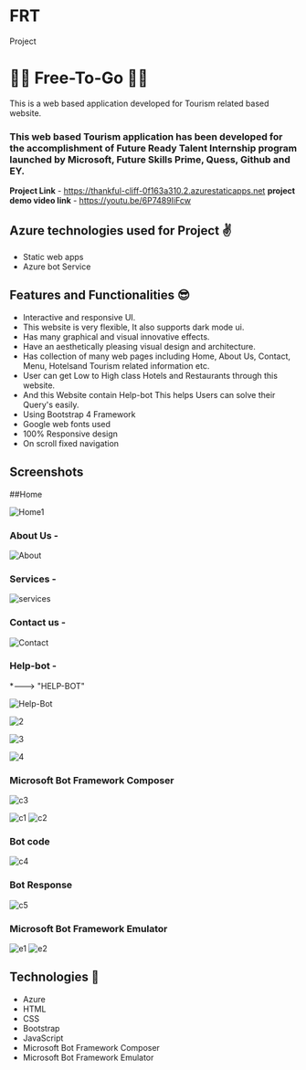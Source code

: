 # FRT
Project
# 🎊🎀 Free-To-Go 🎀🎊

This is a web based application developed for Tourism related based website.

### This web based Tourism application has been developed for the accomplishment of Future Ready Talent Internship program launched by Microsoft, Future Skills Prime, Quess, Github and EY.


**Project Link** - https://thankful-cliff-0f163a310.2.azurestaticapps.net
**project demo video link** - https://youtu.be/6P7489IiFcw

## Azure technologies used for Project ✌️

- Static web apps
- Azure  bot Service

## Features and Functionalities 😎

- Interactive and responsive UI.
- This website is very flexible, It also supports dark mode ui.
- Has many graphical and visual innovative effects.
- Have an aesthetically pleasing visual design and architecture.
- Has collection of many web pages including Home, About Us, Contact, Menu, Hotelsand Tourism related information etc.
- User can get Low to High class Hotels and Restaurants through this website. 
- And this Website contain Help-bot This helps Users can solve their Query's easily.
- Using Bootstrap 4 Framework
- Google web fonts used
- 100% Responsive design
- On scroll fixed navigation
## Screenshots
  
  
 
 
 ##Home

![Home1](https://user-images.githubusercontent.com/116092852/204785672-768a713d-d077-4c9a-8645-aa95769c4c5d.png)



   

### About Us -


![About](https://user-images.githubusercontent.com/116092852/204785697-ea2f2e65-aecc-47f4-b714-ded9b92b897f.png)

### Services -

![services](https://user-images.githubusercontent.com/116092852/204785733-d132431e-0bc0-4319-b82b-3c9cedf4ef92.png)


### Contact us -

![Contact](https://user-images.githubusercontent.com/116092852/204785759-47c33da1-2c21-4cf3-929e-ac01b159fe88.png)


### Help-bot -

*---> "HELP-BOT"



![Help-Bot](https://user-images.githubusercontent.com/116092852/204785773-6ff2a40b-daae-416b-a72d-07d196b0bfa1.png)

![2](https://user-images.githubusercontent.com/116092852/208034218-b060b90e-9a3d-4c49-83c8-0219a30873d2.png)

![3](https://user-images.githubusercontent.com/116092852/208034372-cbd5f676-63a9-4fcd-80bc-4496f1e730a2.png)

![4](https://user-images.githubusercontent.com/116092852/208034396-16edd3d9-0723-4e74-969b-98cfe2e6067f.png)

### Microsoft Bot Framework Composer
![c3](https://user-images.githubusercontent.com/116092852/208113429-89238671-17a2-490d-9bdb-a5028794a8af.png)

![c1](https://user-images.githubusercontent.com/116092852/208113438-caf752ab-25ca-4857-bbdb-5ba0cb2a8f99.png)
![c2](https://user-images.githubusercontent.com/116092852/208113462-bf9297fb-a550-4b49-89a5-dccb50b041d6.png)

### Bot code 
![c4](https://user-images.githubusercontent.com/116092852/208117223-dea6c5d7-6e8b-4411-b542-d271bd53f7e5.png)


### Bot Response

![c5](https://user-images.githubusercontent.com/116092852/208117255-78a144aa-f0c3-46ea-9f57-4d0fa7d9522d.png)

### Microsoft Bot Framework Emulator

![e1](https://user-images.githubusercontent.com/116092852/208113492-1a4488cb-b737-40e5-92bb-15c8dd6a8ae3.png)
![e2](https://user-images.githubusercontent.com/116092852/208113509-74e855f7-6337-4fd2-8655-542999c27860.png)

## Technologies 📂

- Azure
- HTML
- CSS
- Bootstrap
- JavaScript
- Microsoft Bot Framework Composer
- Microsoft Bot Framework Emulator
